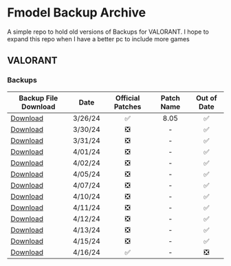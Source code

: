 # Fmodel Backup Archive

A simple repo to hold old versions of Backups for VALORANT. I hope to expand this repo when I have a better pc to include more games

## VALORANT

### Backups

| Backup File Download                                                                                                            |  Date   |       Official Patches        | Patch Name |          Out of Date          |
| ------------------------------------------------------------------------------------------------------------------------------- | :-----: | :---------------------------: | :--------: | :---------------------------: |
| [Download](https://github.com/RogueMew/FModel-backups-archive/raw/main/VALORANT/VALORANT-Official-Patches/VALORANT_8_05.fbkp)   | 3/26/24 |      :white_check_mark:       |    8.05    |      :white_check_mark:       |
| [Download](https://github.com/RogueMew/FModel-backups-archive/raw/main/VALORANT/VALORANT-Daily-Checks/VALORANT_03_30_2024.fbkp) | 3/30/24 | :negative_squared_cross_mark: |     -      |      :white_check_mark:       |
| [Download](https://github.com/RogueMew/FModel-backups-archive/raw/main/VALORANT/VALORANT-Daily-Checks/VALORANT_03_31_2024.fbkp) | 3/31/24 | :negative_squared_cross_mark: |     -      |      :white_check_mark:       |
| [Download](https://github.com/RogueMew/FModel-backups-archive/raw/main/VALORANT/VALORANT-Daily-Checks/VALORANT_04_01_2024.fbkp) | 4/01/24 | :negative_squared_cross_mark: |     -      |      :white_check_mark:       |
| [Download](https://github.com/RogueMew/FModel-backups-archive/raw/main/VALORANT/VALORANT-Daily-Checks/VALORANT_04_02_2024.fbkp) | 4/02/24 | :negative_squared_cross_mark: |     -      |      :white_check_mark:       |
| [Download](https://github.com/RogueMew/FModel-backups-archive/raw/main/VALORANT/VALORANT-Daily-Checks/VALORANT_04_05_2024.fbkp) | 4/05/24 | :negative_squared_cross_mark: |     -      |      :white_check_mark:       |
| [Download](https://github.com/RogueMew/FModel-backups-archive/raw/main/VALORANT/VALORANT-Daily-Checks/VALORANT_04_07_2024.fbkp) | 4/07/24 | :negative_squared_cross_mark: |     -      |      :white_check_mark:       |
| [Download](https://github.com/RogueMew/FModel-backups-archive/raw/main/VALORANT/VALORANT-Daily-Checks/VALORANT_04_10_2024.fbkp) | 4/10/24 | :negative_squared_cross_mark: |     -      |      :white_check_mark:       |
| [Download](https://github.com/RogueMew/FModel-backups-archive/raw/main/VALORANT/VALORANT-Daily-Checks/VALORANT_04_11_2024.fbkp) | 4/11/24 | :negative_squared_cross_mark: |     -      |      :white_check_mark:       |
| [Download](https://github.com/RogueMew/FModel-backups-archive/raw/main/VALORANT/VALORANT-Daily-Checks/VALORANT_04_12_2024.fbkp) | 4/12/24 | :negative_squared_cross_mark: |     -      |      :white_check_mark:       |
| [Download](https://github.com/RogueMew/FModel-backups-archive/raw/main/VALORANT/VALORANT-Daily-Checks/VALORANT_04_13_2024.fbkp) | 4/13/24 | :negative_squared_cross_mark: |     -      |      :white_check_mark:       |
| [Download](https://github.com/RogueMew/FModel-backups-archive/raw/main/VALORANT/VALORANT-Daily-Checks/VALORANT_04_15_2024.fbkp) | 4/15/24 | :negative_squared_cross_mark: |     -      |      :white_check_mark:       |
| [Download](https://github.com/RogueMew/FModel-backups-archive/raw/main/VALORANT/VALORANT-Official-Patches/VALORANT_8_07.fbkp)   | 4/16/24 |      :white_check_mark:       |     -      | :negative_squared_cross_mark: |


